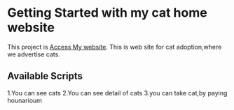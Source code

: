 # Getting Started with my cat home website

This project is [Access My website](https://blissful-dijkstra-fd2247.netlify.app/).
This is web site for cat adoption,where we advertise cats.

## Available Scripts

1.You can see cats
2.You can see detail of cats
3.you can take cat,by paying hounarioum
